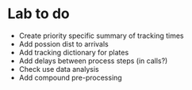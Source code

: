 # Lab to do

* Create priority specific summary of tracking times
* Add possion dist to arrivals
* Add tracking dictionary for plates
* Add delays between process steps (in calls?)
* Check use data analysis
* Add compound pre-processing


